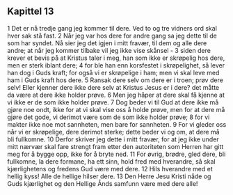 ## Kapittel 13

1 Det er nå tredje gang jeg kommer til dere. Ved to og tre vidners ord skal hver sak stå fast.
2 Når jeg var hos dere for andre gang sa jeg dette til de som har syndet. Nå sier jeg det igjen i mitt fravær, til dem og alle dere andre; at når jeg kommer tilbake vil jeg ikke vise skånsel -
3 siden dere krever et bevis på at Kristus taler i meg, han som ikke er skrøpelig hos dere, men er sterk iblant dere;
4 for ble han enn korsfestet i skrøpelighet, så lever han dog i Guds kraft; for også vi er skrøpelige i ham; men vi skal leve med ham i Guds kraft hos dere.
5 Ransak dere selv om dere er i troen; prøv dere selv! Eller kjenner dere ikke dere selv at Kristus Jesus er i dere? det måtte da være at dere ikke holder prøve.
6 Men jeg håper at dere skal få kjenne at vi ikke er de som ikke holder prøve.
7 Dog beder vi til Gud at dere ikke må gjøre noe ondt, ikke for at vi skal vise oss å holde prøve, men for at dere må gjøre det gode, vi derimot være som de som ikke holder prøve;
8 for vi makter ikke noe mot sannheten, men bare for sannheten.
9 For vi gleder oss når vi er skrøpelige, dere derimot sterke; dette beder vi og om, at dere må bli fullkomne.
10 Derfor skriver jeg dette i mitt fravær, for at jeg ikke under mitt nærvær skal fare strengt fram etter den autoriteten som Herren har gitt meg for å bygge opp, ikke for å bryte ned.
11 For øvrig, brødre, gled dere, bli fullkomne, la dere formane, ha ett sinn, hold fred med hverandre, så skal kjærlighetens og fredens Gud være med dere.
12 Hils hverandre med et hellig kyss! Alle de hellige hilser dere.
13 Den Herre Jesu Kristi nåde og Guds kjærlighet og den Hellige Ånds samfunn være med dere alle!
